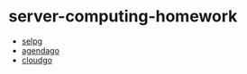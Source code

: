 # server-computing-homework

* [selpg](selph/README.md)
* [agendago](agenda/Readme.md)
* [cloudgo](cloudgo/README.md)